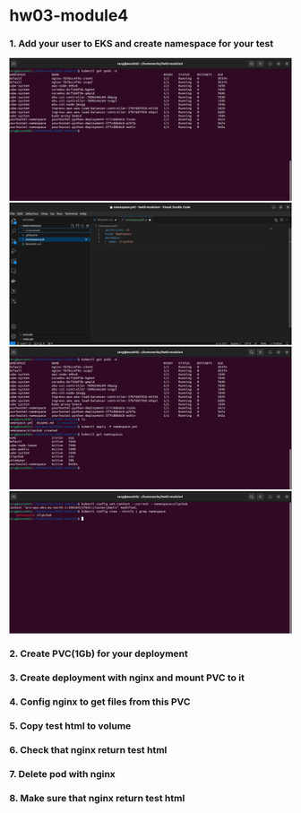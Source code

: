 # hw03-module4

### 1. Add your user to EKS and create namespace for your test
![alt text](<screenshots/1/Знімок екрана з 2024-06-28 00-30-59.png>)
![alt text](<screenshots/1/Знімок екрана з 2024-06-28 00-31-29.png>)
![alt text](<screenshots/1/Знімок екрана з 2024-06-28 00-33-59.png>)
![alt text](<screenshots/1/Знімок екрана з 2024-06-28 00-36-46.png>)


### 2. Create PVC(1Gb) for your deployment


### 3. Create deployment with nginx and mount PVC to it


### 4. Config nginx to get files from this PVC


### 5. Copy test html to volume


### 6. Check that nginx return test html


### 7. Delete pod with nginx


### 8. Make sure that nginx return test html